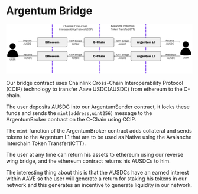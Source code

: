 # Argentum Bridge

![Argentum](./img/Argentum.png)

Our bridge contract uses Chainlink Cross-Chain Interoperability Protocol (CCIP) technology to transfer Aave USDC(AUSDC) from ethereum to the C-chain.

The user deposits AUSDC into our ArgentumSender contract, it locks these funds and sends the `mint(address,uint256)` message to the ArgentumBroker contract on the C-Chain using CCIP.

The `mint` function of the ArgentumBroker contract adds collateral and sends tokens to the Argentum L1 that are to be used as Native using the Avalanche Interchain Token Transfer(ICTT).

The user at any time can return his assets to ethereum using our reverse wing bridge, and the ethereum contract returns his AUSDCs to him.

The interesting thing about this is that the AUSDCs have an earned interest within AAVE so the user will generate a return for staking his tokens in our network and this generates an incentive to generate liquidity in our network.
